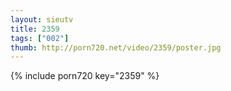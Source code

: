 ```yaml
--- 
layout: sieutv
title: 2359
tags: ["002"]
thumb: http://porn720.net/video/2359/poster.jpg
---
```

{% include porn720 key="2359" %} 
